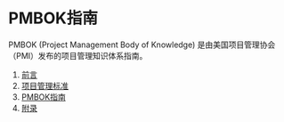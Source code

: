 # PMBOK指南

PMBOK (Project Management Body of Knowledge) 是由美国项目管理协会（PMI）发布的项目管理知识体系指南。

1. [前言](/01-PMO/PMBOK/01-Perface.md)
2. [项目管理标准](/01-PMO/PMBOK/02-TheStandardForProjectManagement.md)
3. [PMBOK指南](/01-PMO/PMBOK/03-PMBOKGuide.md)
4. [附录](/01-PMO/PMBOK/04-Appendices.md)
